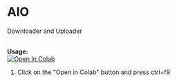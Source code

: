 # AIO
Downloader and Uploader

<br><b>Usage:</b>
<br>
<a href="https://colab.research.google.com/github/toni26s/AIO/blob/main/AIO_toni26.ipynb" target="_parent\"><img src="https://colab.research.google.com/assets/colab-badge.svg" alt="Open In Colab"/></a>
1. Click on the "Open in Colab" button and press ctrl+f9
